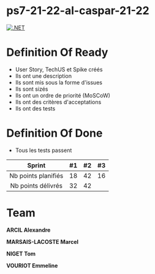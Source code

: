 # ps7-21-22-al-caspar-21-22

[![.NET](https://github.com/PNS-PS7and8/ps7-21-22-al-caspar-21-22/actions/workflows/dotnet.yml/badge.svg)](https://github.com/PNS-PS7and8/ps7-21-22-al-caspar-21-22/actions/workflows/dotnet.yml)

# Definition Of Ready
- User Story, TechUS et Spike créés
- Ils ont une description
- Ils sont mis sous la forme d'issues
- Ils sont sizés
- Ils ont un ordre de priorité (MoSCoW)
- Ils ont des critères d'acceptations
- Ils ont des tests

# Definition Of Done
- Tous les tests passent

|       Sprint        | #1  | #2  | #3  |
|        :---:        | :-: | :-: | :-: |
| Nb points planifiés |  18 |  42 |  16 |
| Nb points délivrés  |  32 |  42 |     |

# Team
**ARCIL Alexandre**

**MARSAIS-LACOSTE Marcel**

**NIGET Tom**

**VOURIOT Emmeline**
